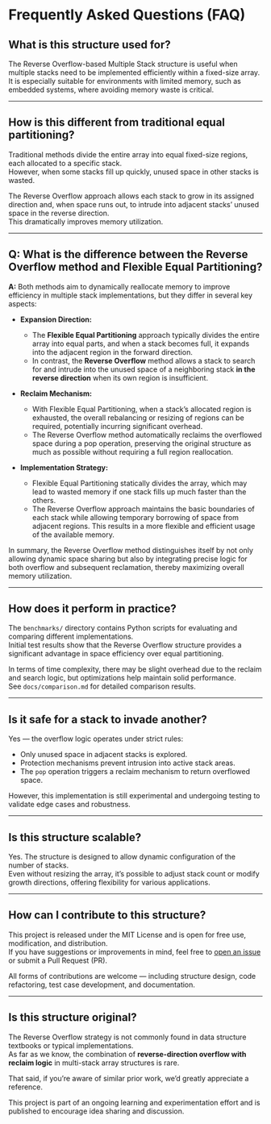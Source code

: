 # Frequently Asked Questions (FAQ)

## What is this structure used for?

The Reverse Overflow-based Multiple Stack structure is useful when multiple stacks need to be implemented efficiently within a fixed-size array.  
It is especially suitable for environments with limited memory, such as embedded systems, where avoiding memory waste is critical.

---

## How is this different from traditional equal partitioning?

Traditional methods divide the entire array into equal fixed-size regions, each allocated to a specific stack.  
However, when some stacks fill up quickly, unused space in other stacks is wasted.

The Reverse Overflow approach allows each stack to grow in its assigned direction and, when space runs out, to intrude into adjacent stacks’ unused space in the reverse direction.  
This dramatically improves memory utilization.

---

## Q: What is the difference between the Reverse Overflow method and Flexible Equal Partitioning?

**A:** Both methods aim to dynamically reallocate memory to improve efficiency in multiple stack implementations, but they differ in several key aspects:

- **Expansion Direction:**  
  - The **Flexible Equal Partitioning** approach typically divides the entire array into equal parts, and when a stack becomes full, it expands into the adjacent region in the forward direction.
  - In contrast, the **Reverse Overflow** method allows a stack to search for and intrude into the unused space of a neighboring stack **in the reverse direction** when its own region is insufficient.

- **Reclaim Mechanism:**  
  - With Flexible Equal Partitioning, when a stack’s allocated region is exhausted, the overall rebalancing or resizing of regions can be required, potentially incurring significant overhead.
  - The Reverse Overflow method automatically reclaims the overflowed space during a pop operation, preserving the original structure as much as possible without requiring a full region reallocation.

- **Implementation Strategy:**  
  - Flexible Equal Partitioning statically divides the array, which may lead to wasted memory if one stack fills up much faster than the others.
  - The Reverse Overflow approach maintains the basic boundaries of each stack while allowing temporary borrowing of space from adjacent regions. This results in a more flexible and efficient usage of the available memory.

In summary, the Reverse Overflow method distinguishes itself by not only allowing dynamic space sharing but also by integrating precise logic for both overflow and subsequent reclamation, thereby maximizing overall memory utilization.

---

## How does it perform in practice?

The `benchmarks/` directory contains Python scripts for evaluating and comparing different implementations.  
Initial test results show that the Reverse Overflow structure provides a significant advantage in space efficiency over equal partitioning.

In terms of time complexity, there may be slight overhead due to the reclaim and search logic, but optimizations help maintain solid performance.  
See `docs/comparison.md` for detailed comparison results.

---

## Is it safe for a stack to invade another?

Yes — the overflow logic operates under strict rules:

- Only unused space in adjacent stacks is explored.
- Protection mechanisms prevent intrusion into active stack areas.
- The `pop` operation triggers a reclaim mechanism to return overflowed space.

However, this implementation is still experimental and undergoing testing to validate edge cases and robustness.

---

## Is this structure scalable?

Yes. The structure is designed to allow dynamic configuration of the number of stacks.  
Even without resizing the array, it’s possible to adjust stack count or modify growth directions, offering flexibility for various applications.

---

## How can I contribute to this structure?

This project is released under the MIT License and is open for free use, modification, and distribution.  
If you have suggestions or improvements in mind, feel free to [open an issue](https://github.com/ochazkeee/reverse-overflow-multistack/issues) or submit a Pull Request (PR).

All forms of contributions are welcome — including structure design, code refactoring, test case development, and documentation.

---

## Is this structure original?

The Reverse Overflow strategy is not commonly found in data structure textbooks or typical implementations.  
As far as we know, the combination of **reverse-direction overflow with reclaim logic** in multi-stack array structures is rare.

That said, if you’re aware of similar prior work, we’d greatly appreciate a reference.

This project is part of an ongoing learning and experimentation effort and is published to encourage idea sharing and discussion.
